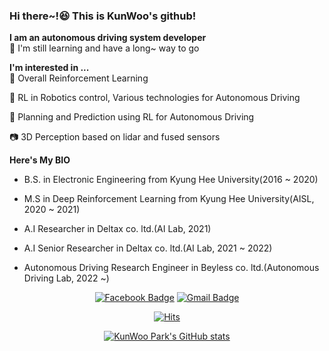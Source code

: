 ### Hi there~!:laughing: This is KunWoo's github!

**I am an autonomous driving system developer**  
:mans_shoe: I'm still learning and have a long~ way to go 

**I'm interested in ...**  
:game_die: Overall Reinforcement Learning

🚙 RL in Robotics control, Various technologies for Autonomous Driving

🚗 Planning and Prediction using RL for Autonomous Driving

:camera: 3D Perception based on lidar and fused sensors

**Here's My BIO**  

- B.S. in Electronic Engineering from Kyung Hee University(2016 ~ 2020)

- M.S in Deep Reinforcement Learning from Kyung Hee University(AISL, 2020 ~ 2021)

- A.I Researcher in Deltax co. ltd.(AI Lab, 2021)

- A.I Senior Researcher in Deltax co. ltd.(AI Lab, 2021 ~ 2022)

- Autonomous Driving Research Engineer in Beyless co. ltd.(Autonomous Driving Lab, 2022 ~)


<div align=center>

  [![Facebook Badge](https://img.shields.io/badge/-Facebook-1877f2?style=flat-square&logo=facebook&logoColor=white&link=https://www.facebook.com/kunwoopark97)](https://www.facebook.com/kunwoopark97)
  [![Gmail Badge](https://img.shields.io/badge/-Gmail-d14836?style=flat-square&logo=Gmail&logoColor=white&link=mailto:kunwoopark@khu.ac.kr)](mailto:kunwoopark@khu.ac.kr)
  


[![Hits](https://hits.seeyoufarm.com/api/count/incr/badge.svg?url=https%3A%2F%2Fgithub.com%2Fkun-woo-park&count_bg=%2379C83D&title_bg=%23555555&icon=&icon_color=%23E7E7E7&title=hits&edge_flat=false)](https://hits.seeyoufarm.com)

[![KunWoo Park's GitHub stats](https://github-readme-stats.vercel.app/api?username=kun-woo-park)](https://github.com/anuraghazra/github-readme-stats)

</div>

